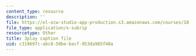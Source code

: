 ```yaml
---
content_type: resource
description: ''
file: https://ol-ocw-studio-app-production.s3.amazonaws.com/courses/18-086-mathematical-methods-for-engineers-ii-spring-2006/c319697cabc850bebacf953da985f40a_pEuuJ5E7ZS0.vtt
file_type: application/x-subrip
resourcetype: Other
title: 3play caption file
uid: c319697c-abc8-50be-bacf-953da985f40a
---
```

